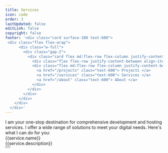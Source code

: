 ```yaml
---
title: Services
icon: code
order: 3
lastUpdated: false
editLink: false
copyright: false
footer: '<div class="card surface-100 text-600">
 <div class="flex flex-wrap">
      <div class="w-full">
        <div class="gap-2">
          <div class="card flex md:flex-row flex-column justify-content-between flex-grow-1 my-4 align-item-center gap-4">
            <div class="flex flex-row justify-content-between align-items-center gap-2">Copyright © 2022</div>
            <div class="flex md:flex-row flex-column justify-content-between align-items-center gap-4">
              <a href="/projects" class="text-600"> Projects </a>
              <a href="/services" class="text-600"> Services </a>
              <a href="/about" class="text-600"> About </a>
            </div>
          </div>
        </div>
      </div>
    </div>
  </div>'
---
```



<div class="font-italic">I am your one-stop destination for comprehensive development and hosting services. I offer a wide range of solutions to meet your digital needs. Here's what I can do for you:</div>

<div class="grid mt-4">
  <div class="surface-card shadow-1 m-2 p-4 col-12 border-round-2xl vp-feature-item" itemscope itemtype="https://schema.org/SoftwareApplication" v-for= "(service, index) in services">
    <Image v-if="service.img" :src="service.img" class="" :alt="service.name" width="100%"/>
      <div class="text-2xl font-bold">
          <span itemprop="name">{{service.name}}</span>
      </div>
      <div class="mt-4 flex flex-column gap-2">
        <link itemprop="applicationCategory" :href="service.schema" />
        <div itemprop="name">{{service.description}}</div>
        <a href="mailto:jiwan.cse@gmail.com" size="large" color="deeppink" class="flex justify-content-center text-center no-underline mt-4"> 
          <Button label="Send email" icon="pi pi-envelope" severity="info" />
        </a>
      </div>
  </div>
</div>


<script setup lang="ts">
const services = [
    {
        name: "Figma to Web",
        img: "/img/service/FigmatoWeb.jpeg",
        description: "Transform your Figma designs into fully functional websites with me. Using VueJS/ReactJS and their ecosystems, I craft innovative websites tailored precisely to your needs. Enjoy fully customizable yet remarkably lightweight solutions."
    },
    {
        name: "API Development and Integration",
        img: "/img/service/APIDevelopmentAndIntegration.jpeg",
        description: "Need to integrate third-party services or develop custom APIs for your application? I specialize in creating RESTful APIs that enable seamless communication between systems and enhance your software's functionality."
    },
    {
        name: "Custom Web Development",
        img: "/img/service/CustomWebDevelopment.jpeg",
        description: "I design responsive and visually stunning websites optimized for performance and user experience. Whether you need a simple landing page or a complex web application, I have the expertise to bring your vision to life."
    },
    {
        name: "Consulting and Support",
        img: "/img/service/ConsultingAndTechnicalAdvisory.jpeg",
        description: "Whether you're just starting your project or facing technical challenges, I'm here to provide expert guidance and support. I offer consulting services to help you make informed decisions and overcome any obstacles along the way."
    },
    {
        name: "E-commerce Solutions",
        img: "/img/service/E-commerceSolutions.jpeg",
        description: "I specialize in building robust e-commerce platforms that empower businesses to sell their products and services online effortlessly. My solutions are scalable, secure, and packed with advanced features to drive sales and boost customer satisfaction."
    },
    {
        name: "Mobile App Development",
        img: "/img/service/mobileAppDevelopment.jpg",
        description: "I develop native and cross-platform mobile applications for iOS and Android that are intuitive, feature-rich, and designed to engage users. Whether you're targeting smartphones, tablets, or wearable devices, I have you covered."
    },
    {
        name: "CICD",
        img: "/img/service/cicd.jpg",
        description: "I specialize in designing and optimizing CI/CD pipelines to streamline your software delivery process. Utilizing tools like Jenkins, GitLab CI, I automate builds, tests, and deployments for faster, more reliable releases. My expertise in scripting and Infrastructure as Code (IaC) enhances efficiency and scalability, allowing your development team to focus on innovation. Whether you're starting from scratch or refining existing workflows, I deliver tailored solutions that boost productivity and quality in your software projects."
    },
    {
        name: "Hosting",
        img: "/img/service/hosting.jpg",
        description: "I offer comprehensive hosting services to ensure your applications run smoothly, securely, and efficiently. From setting up cloud infrastructure on AWS, Azure, or Google Cloud, to configuring and maintaining web servers, databases, and load balancers, I provide end-to-end solutions tailored to your needs. My expertise in containerization with Docker and orchestration with Kubernetes ensures scalable and resilient deployments. With a focus on uptime, security, and performance, I deliver hosting solutions that enable your business to thrive in the digital landscape."
    },
    {
        name: "Domain",
        img: "/img/service/domain.jpg",
        description: "Registering a domain name is simple, but I can offer expert advice and assistance to make the process even easier. Need help choosing the right provider or transferring your domain to a new website? I'm here to guide you every step of the way."
    }
]
</script>